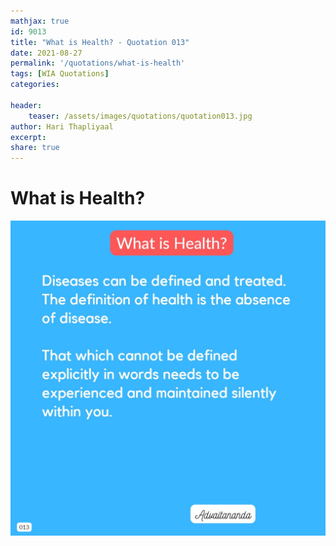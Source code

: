 ```yaml
---
mathjax: true
id: 9013
title: "What is Health? - Quotation 013"
date: 2021-08-27
permalink: '/quotations/what-is-health'
tags: [WIA Quotations] 
categories: 

header:
    teaser: /assets/images/quotations/quotation013.jpg
author: Hari Thapliyaal 
excerpt:
share: true 
---
```


# What is Health?

![What is Health?](/assets/images/quotations/quotation013.jpg)
